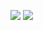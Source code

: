 ![](https://raw.githubusercontent.com/CYCLOP5/github-stats/master/generated/overview.svg#gh-dark-mode-only)
![](https://raw.githubusercontent.com/CYCLOP5/github-stats/master/generated/languages.svg#gh-dark-mode-only)

